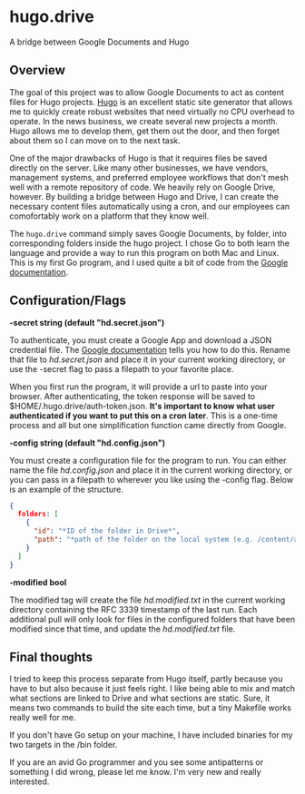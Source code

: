 # hugo.drive
A bridge between Google Documents and Hugo

## Overview

The goal of this project was to allow Google Documents to act as content files for Hugo projects. [Hugo](http://gohugo.io/) is an excellent static site generator that allows me to quickly create robust websites that need virtually no CPU overhead to operate. In the news business, we create several new projects a month. Hugo allows me to develop them, get them out the door, and then forget about them so I can move on to the next task.

One of the major drawbacks of Hugo is that it requires files be saved directly on the server. Like many other businesses, we have vendors, management systems, and preferred employee workflows that don't mesh well with a remote repository of code. We heavily rely on Google Drive, however. By building a bridge between Hugo and Drive, I can create the necessary content files automatically using a cron, and our employees can comofortably work on a platform that they know well.

The `hugo.drive` command simply saves Google Documents, by folder, into corresponding folders inside the hugo project. I chose Go to both learn the language and provide a way to run this program on both Mac and Linux. This is my first Go program, and I used quite a bit of code from the [Google documentation](https://developers.google.com/drive/v3/web/quickstart/go).

## Configuration/Flags

**-secret string (default "hd.secret.json")**

To authenticate, you must create a Google App and download a JSON credential file. The [Google documentation](https://developers.google.com/drive/v3/web/quickstart/go) tells you how to do this. Rename that file to *hd.secret.json* and place it in your current working directory, or use the -secret flag to pass a filepath to your favorite place.

When you first run the program, it will provide a url to paste into your browser. After authenticating, the token response will be saved to $HOME/.hugo.drive/auth-token.json. **It's important to know what user authenticated if you want to put this on a cron later**. This is a one-time process and all but one simplification function came directly from Google.


**-config string (default "hd.config.json")**

You must create a configuration file for the program to run. You can either name the file *hd.config.json* and place it in the current working directory, or you can pass in a filepath to wherever you like using the -config flag. Below is an example of the structure.

```json
{
  folders: [
    {
      "id": "*ID of the folder in Drive*",
      "path": "*path of the folder on the local system (e.g. /content/articles)*"
    }
  ]
}
```


**-modified bool**

The modified tag will create the file *hd.modified.txt* in the current working directory containing the RFC 3339 timestamp of the last run. Each additional pull will only look for files in the configured folders that have been modified since that time, and update the *hd.modified.txt* file.

## Final thoughts

I tried to keep this process separate from Hugo itself, partly because you have to but also because it just feels right. I like being able to mix and match what sections are linked to Drive and what sections are static. Sure, it means two commands to build the site each time, but a tiny Makefile works really well for me.

If you don't have Go setup on your machine, I have included binaries for my two targets in the /bin folder.

If you are an avid Go programmer and you see some antipatterns or something I did wrong, please let me know. I'm very new and really interested.
